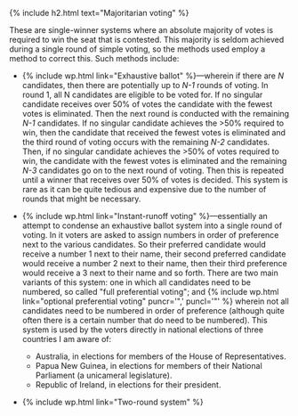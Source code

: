 {% include h2.html text="Majoritarian voting" %}

These are single-winner systems where an absolute majority of votes is required to win the seat that is contested. This majority is seldom achieved during a single round of simple voting, so the methods used employ a method to correct this. Such methods include:

* {% include wp.html link="Exhaustive ballot" %}&mdash;wherein if there are *N* candidates, then there are potentially up to *N-1* rounds of voting. In round 1, all N candidates are eligible to be voted for. If no singular candidate receives over 50% of votes the candidate with the fewest votes is eliminated. Then the next round is conducted with the remaining *N-1* candidates. If no singular candidate achieves the >50% required to win, then the candidate that received the fewest votes is eliminated and the third round of voting occurs with the remaining *N-2* candidates. Then, if no singular candidate achieves the >50% of votes required to win, the candidate with the fewest votes is eliminated and the remaining *N-3* candidates go on to the next round of voting. Then this is repeated until a winner that receives over 50% of votes is decided. This system is rare as it can be quite tedious and expensive due to the number of rounds that might be necessary.

* {% include wp.html link="Instant-runoff voting" %}&mdash;essentially an attempt to condense an exhaustive ballot system into a single round of voting. In it voters are asked to assign numbers in order of preference next to the various candidates. So their preferred candidate would receive a number 1 next to their name, their second preferred candidate would receive a number 2 next to their name, then their third preference would receive a 3 next to their name and so forth. There are two main variants of this system: one in which all candidates need to be numbered, so called "full preferential voting"; and {% include wp.html link="optional preferential voting" puncr='",' puncl='"' %} wherein not all candidates need to be numbered in order of preference (although quite often there is a certain number that do need to be numbered). This system is used by the voters directly in national elections of three countries I am aware of:

   * Australia, in elections for members of the House of Representatives.
   * Papua New Guinea, in elections for members of their National Parliament (a unicameral legislature).
   * Republic of Ireland, in elections for their president.

* {% include wp.html link="Two-round system" %}